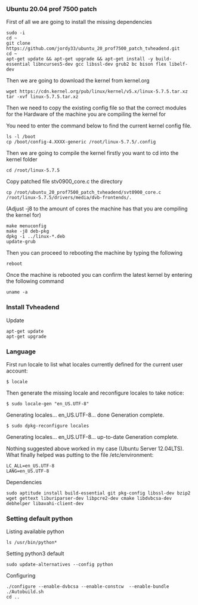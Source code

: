 ### Ubuntu 20.04 prof 7500 patch

First of all we are going to install the missing dependencies
```
sudo -i
cd ~
git clone https://github.com/jordy33/ubuntu_20_prof7500_patch_tvheadend.git
cd ~
apt-get update && apt-get upgrade && apt-get install -y build-essential libncurses5-dev gcc libssl-dev grub2 bc bison flex libelf-dev
```

Then we are going to download the kernel from kernel.org
```
wget https://cdn.kernel.org/pub/linux/kernel/v5.x/linux-5.7.5.tar.xz
tar -xvf linux-5.7.5.tar.xz
```
Then we need to copy the existing config file so that the correct modules for the Hardware of the machine you are compiling the kernel for

You need to enter the command below to find the current kernel config file.
```
ls -l /boot
cp /boot/config-4.XXXX-generic /root/linux-5.7.5/.config
```

Then we are going to compile the kernel firstly you want to cd into the kernel folder
```
cd /root/linux-5.7.5
```

Copy patched file stv0900_core.c the directory
```
cp /root/ubuntu_20_prof7500_patch_tvheadend/svt0900_core.c /root/linux-5.7.5/drivers/media/dvb-frontends/.
```
(Adjust -j8 to the amount of cores the machine has that you are compiling the kernel for)
```
make menuconfig
make -j8 deb-pkg
dpkg -i ../linux-*.deb
update-grub
```
Then you can proceed to rebooting the machine by typing the following
```
reboot
```
Once the machine is rebooted you can confirm the latest kernel by entering the following command
```
uname -a
```

### Install Tvheadend
Update
```
apt-get update
apt-get upgrade
```

### Language

First run locale to list what locales currently defined for the current user account:
```
$ locale
```
Then generate the missing locale and reconfigure locales to take notice:
```
$ sudo locale-gen "en_US.UTF-8"
```
Generating locales...
  en_US.UTF-8... done
Generation complete.
```
$ sudo dpkg-reconfigure locales
```
Generating locales...
  en_US.UTF-8... up-to-date
Generation complete.

Nothing suggested above worked in my case (Ubuntu Server 12.04LTS). What finally helped was putting to the file /etc/environment:
```
LC_ALL=en_US.UTF-8
LANG=en_US.UTF-8
```
Dependencies
```
sudo aptitude install build-essential git pkg-config libssl-dev bzip2 wget gettext liburiparser-dev libpcre2-dev cmake libdvbcsa-dev debhelper libavahi-client-dev
```
### Setting default python

Listing available python 
```
ls /usr/bin/python*
```

Setting python3 default
```
sudo update-alternatives --config python
```

Configuring
```
./configure --enable-dvbcsa --enable-constcw  --enable-bundle
./Autobuild.sh
cd ..
```




